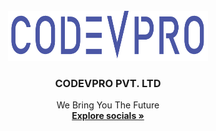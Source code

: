 <!-- PROJECT LOGO -->
<br />
<div align="center">
  <a href="https://github.com/othneildrew/Best-README-Template">
    <img src="../images/Logo main - blue.png" alt="Logo" width="320" height="80">
  </a>

  <h3 align="center">CODEVPRO PVT. LTD</h3>

  <p align="center">
    We Bring You The Future
    <br />
    <a href="#"><strong>Explore socials »</strong></a>
    <br />
    <br />
   

